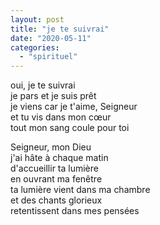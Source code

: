 ```yaml
---
layout: post
title: "je te suivrai"
date: "2020-05-11"
categories: 
  - "spirituel"
---
```


oui, je te suivrai  
je pars et je suis prêt  
je viens car je t'aime, Seigneur  
et tu vis dans mon cœur  
tout mon sang coule pour toi

Seigneur, mon Dieu  
j'ai hâte à chaque matin  
d'accueillir ta lumière  
en ouvrant ma fenêtre  
ta lumière vient dans ma chambre  
et des chants glorieux  
retentissent dans mes pensées
